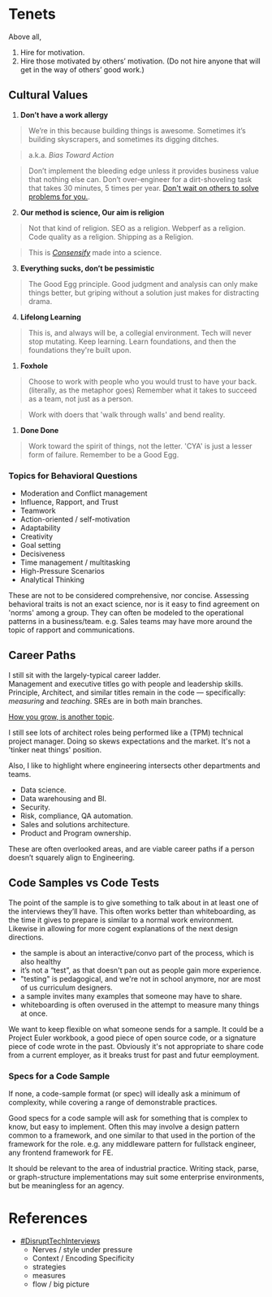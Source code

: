 # Tenets

Above all, 

1. Hire for motivation.
2. Hire those motivated by others’ motivation. (Do not hire anyone that will get in the way of others’ good work.)


## Cultural Values

1. **Don’t have a work allergy**

  > We’re in this because building things is awesome. Sometimes it’s building skyscrapers, and sometimes its digging ditches. 
  
  > a.k.a. _Bias Toward Action_
  
  > Don’t implement the bleeding edge unless it provides business value that nothing else can.  Don’t over-engineer for a dirt-shoveling task that takes 30 minutes, 5 times per year.  [Don't wait on others to solve problems for you.](https://newalexandria.github.io/leadership_readme/career-ladder.html#problem-solving).

2. **Our method is science, Our aim is religion**

  > Not that kind of religion. SEO as a religion.  Webperf as a religion.  Code quality as a religion.  Shipping as a Religion.
  
  > This is [_Consensify_](https://consensify.io/) made into a science.

3. **Everything sucks, don’t be pessimistic**

  > The Good Egg principle.  Good judgment and analysis can only make things better, but griping without a solution just makes for distracting drama.

4. **Lifelong Learning**

  > This is, and always will be, a collegial environment. Tech will never stop mutating. Keep learning.  Learn foundations, and then the foundations they're built upon.

1. **Foxhole**

  > Choose to work with people who you would trust to have your back. (literally, as the metaphor goes) Remember what it takes to succeed as a team, not just as a person.
  
  > Work with doers that 'walk through walls' and bend reality.  

1. **Done Done**

  > Work toward the spirit of things, not the letter.  'CYA' is just a lesser form of failure. Remember to be a Good Egg.




### Topics for Behavioral Questions

* Moderation and Conflict management
* Influence, Rapport, and Trust
* Teamwork
* Action-oriented / self-motivation
* Adaptability
* Creativity
* Goal setting
* Decisiveness
* Time management / multitasking
* High-Pressure Scenarios
* Analytical Thinking

These are not to be considered comprehensive, nor concise.  Assessing behavioral traits is not an exact science, nor is it easy to find agreement on 'norms' among a group.  They can often be modeled to the operational patterns in a business/team.  e.g. Sales teams may have more around the topic of rapport and communications. 

## Career Paths

I still sit with the largely-typical career ladder.  
Management and executive titles go with people and leadership skills.  Principle, Architect, and similar titles remain in the code — specifically: *measuring* and *teaching*.  SREs are in both main branches. 

[How you grow, is another topic](https://newalexandria.github.io/leadership_readme/career-ladder.html).

I still see lots of architect roles being performed like a (TPM) technical project manager.  Doing so skews expectations and the market.  It's not a 'tinker neat things' position.

Also, I like to highlight where engineering intersects other departments and teams.  

* Data science.
* Data warehousing and BI.
* Security.
* Risk, compliance, QA automation.
* Sales and solutions architecture.
* Product and Program ownership. 

These are often overlooked areas, and are viable career paths if a person doesn’t squarely align to Engineering. 

## Code Samples vs Code Tests

The point of the sample is to give something to talk about in at least one of the interviews they’ll have.  This often works better than whiteboarding, as the time it gives to prepare is similar to a normal work environment.  Likewise in allowing for more cogent explanations of the next design directions.

* the sample is about an interactive/convo part of the process, which is also healthy
* it’s not a “test”, as that doesn't pan out as people gain more experience.
* "testing" is pedagogical, and we're not in school anymore, nor are most of us curriculum designers.
* a sample invites many examples that someone may have to share.
* whiteboarding is often overused in the attempt to measure many things at once.

We want to keep flexible on what someone sends for a sample.  It could be a Project Euler workbook, a good piece of open source code, or a signature piece of code wrote in the past.  Obviously it's not appropriate to share code from a current employer, as it breaks trust for past and futur eemployment.

### Specs for a Code Sample 

If none, a code-sample format (or spec) will ideally ask a minimum of complexity, while covering a range of demonstrable practices.  

Good specs for a code sample will ask for something that is complex to know, but easy to implement.  Often this may involve a design pattern common to a framework, and one similar to that used in the portion of the framework for the role.  e.g. any middleware pattern for fullstack engineer, any frontend framework for FE. 

It should be relevant to the area of industrial practice.  Writing stack, parse, or graph-structure implementations may suit some enterprise environments, but be meaningless for an agency. 




# References

* [#DisruptTechInterviews](https://matt.sh/disrupt-tech-interviews)
  * Nerves / style under pressure
  * Context / Encoding Specificity
  * strategies
  * measures
  * flow / big picture